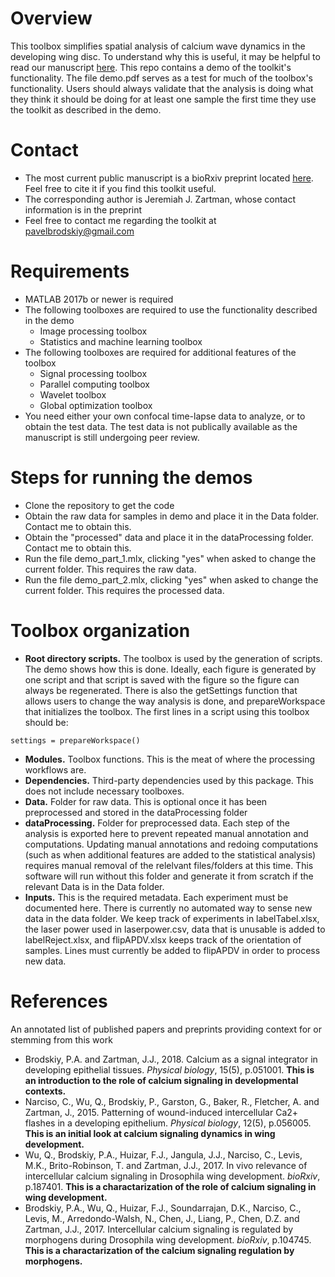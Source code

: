 # Overview
This toolbox simplifies spatial analysis of calcium wave dynamics in the developing wing disc. To understand why this is useful, it may be helpful to read our manuscript [here](https://doi.org/10.1101/104745). This repo contains a demo of the toolkit's functionality. The file demo.pdf serves as a test for much of the toolbox's functionality. Users should always validate that the analysis is doing what they think it should be doing for at least one sample the first time they use the toolkit as described in the demo.

# Contact
- The most current public manuscript is a bioRxiv preprint located [here](https://doi.org/10.1101/104745). Feel free to cite it if you find this toolkit useful.
- The corresponding author is Jeremiah J. Zartman, whose contact information is in the preprint
- Feel free to contact me regarding the toolkit at pavelbrodskiy@gmail.com

# Requirements
- MATLAB 2017b or newer is required
- The following toolboxes are required to use the functionality described in the demo
  - Image processing toolbox
  - Statistics and machine learning toolbox
- The following toolboxes are required for additional features of the toolbox
  - Signal processing toolbox
  - Parallel computing toolbox
  - Wavelet toolbox
  - Global optimization toolbox
- You need either your own confocal time-lapse data to analyze, or to obtain the test data. The test data is not publically available as the manuscript is still undergoing peer review.

# Steps for running the demos
- Clone the repository to get the code
- Obtain the raw data for samples in demo and place it in the Data folder. Contact me to obtain this.
- Obtain the "processed" data and place it in the dataProcessing folder. Contact me to obtain this.
- Run the file demo_part_1.mlx, clicking "yes" when asked to change the current folder. This requires the raw data.
- Run the file demo_part_2.mlx, clicking "yes" when asked to change the current folder. This requires the processed data.

# Toolbox organization
- **Root directory scripts.** The toolbox is used by the generation of scripts. The demo shows how this is done. Ideally, each figure is generated by one script and that script is saved with the figure so the figure can always be regenerated. There is also the getSettings function that allows users to change the way analysis is done, and prepareWorkspace that initializes the toolbox. The first lines in a script using this toolbox should be:
```
settings = prepareWorkspace()
```
- **Modules.** Toolbox functions. This is the meat of where the processing workflows are.
- **Dependencies.** Third-party dependencies used by this package. This does not include necessary toolboxes.
- **Data.** Folder for raw data. This is optional once it has been preprocessed and stored in the dataProcessing folder
- **dataProcessing.** Folder for preprocessed data. Each step of the analysis is exported here to prevent repeated manual annotation and computations. Updating manual annotations and redoing computations (such as when additional features are added to the statistical analysis) requires manual removal of the relelvant files/folders at this time. This software will run without this folder and generate it from scratch if the relevant Data is in the Data folder.
- **Inputs.** This is the required metadata. Each experiment must be documented here. There is currently no automated way to sense new data in the data folder. We keep track of experiments in labelTabel.xlsx, the laser power used in laserpower.csv, data that is unusable is added to labelReject.xlsx, and flipAPDV.xlsx keeps track of the orientation of samples. Lines must currently be added to flipAPDV in order to process new data.

# References
An annotated list of published papers and preprints providing context for or stemming from this work
- Brodskiy, P.A. and Zartman, J.J., 2018. Calcium as a signal integrator in developing epithelial tissues. *Physical biology*, 15(5), p.051001. **This is an introduction to the role of calcium signaling in developmental contexts.**
- Narciso, C., Wu, Q., Brodskiy, P., Garston, G., Baker, R., Fletcher, A. and Zartman, J., 2015. Patterning of wound-induced intercellular Ca2+ flashes in a developing epithelium. *Physical biology*, 12(5), p.056005. **This is an initial look at calcium signaling dynamics in wing development.**
- Wu, Q., Brodskiy, P.A., Huizar, F.J., Jangula, J.J., Narciso, C., Levis, M.K., Brito-Robinson, T. and Zartman, J.J., 2017. In vivo relevance of intercellular calcium signaling in Drosophila wing development. *bioRxiv*, p.187401. **This is a charactarization of the role of calcium signaling in wing development.**
- Brodskiy, P.A., Wu, Q., Huizar, F.J., Soundarrajan, D.K., Narciso, C., Levis, M., Arredondo-Walsh, N., Chen, J., Liang, P., Chen, D.Z. and Zartman, J.J., 2017. Intercellular calcium signaling is regulated by morphogens during Drosophila wing development. *bioRxiv*, p.104745. **This is a charactarization of the calcium signaling regulation by morphogens.**
